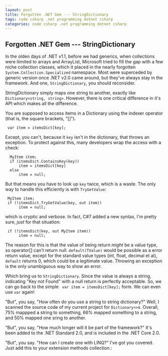 ---layout: posttitle: Forgotten .NET Gem --- StringDictionarytags: code csharp .net programming dotnet csharp categories: code csharp .net programming dotnet csharp ---## Forgotten .NET Gem --- StringDictionaryIn the olden days of .NET v1.1, before we had generics, when collections were liimited to arrays and ArrayList, Microsoft tried to fill the gap with a few niche collection classes, which it placed in the nearly forgotten `System.Collection.Specialized` namespace.  Most were superceded by generic version once .NET v2.0 came around, but they've always stay in the framework.  And one, `StringDictionary`, you should reconsider. StringDictionary simply maps one string to another, exactly like `Dictionary<string, string>`.  However, there is one critical difference in it's API which makes all the difference. You are supposed to access items in a Dictionary using the indexer operator (that is, the square brackets, "[]").       var item = itemsDict[key];	 Except, you can't, because it `key` isn't in the dictionary, that throws an exception.  To protect against this, many developers wrap the access with a check:      MyItem item;	  if (itemsDict.ContainsKey(key))	      item = itemsDict[key]	  else	      item = null; But that means you have to look up `key` twice, which is a waste.  The only way to handle this efficiently  is with `TryGetValue`:      MyItem item;	 if (!itemsDict.TryGetValue(key, out item))	      item = null;	which is cryptic and verbose.  In fact, C#7 added a new syntax, I'm pretty sure, *just* for that situation:		 if (!itemsDict(key, out MyItem item))	      item = null;The reason for this is that the value of being return *might* be a value type, so operator[] can't return null.  `default(TValue)` would be possible as a error return value, except for the standard value types (int, float, decimal et al), `default` returns 0, which could be a legitimate value.  Throwing an exception is the only unambiguous way to show an error.Which bring us to `StringDictionary`.  Since the value is always a string, indicating "Key not Found" with a null return is perfectly acceptable. So, we can go back to the simple ` var item = itemsDict[key];` form. We can even use `var` again!"But", you say, "How often do you use a string to string dictionary?"   Well, I scanned the source code of my current project for `Dictionary<>`s.  Overall, 75% mappped a string to something, 66% mapped something to a string, and 50% mapped one sring to another."But", you say, "How much longer will it be part of the framework?"   It's been added to the .NET Standard 2.0, and is included in the .NET Core 2.0."But", you say. "How can I create one with LINQ?"    I've got you covered.  Just add this to your extension methods collection.:<script src="https://gist.github.com/jamescurran/e058adff5a6610ed2608924383e2bb31.js"> </script>